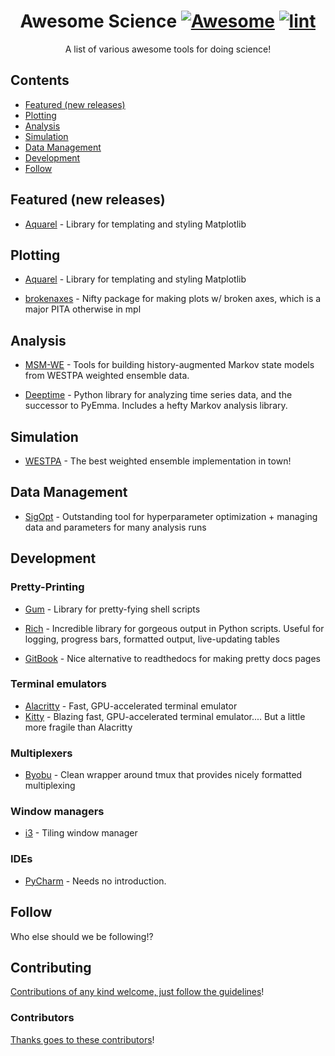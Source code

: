 <div align="center">

<!-- title -->

<!--lint ignore no-dead-urls-->

# Awesome Science [![Awesome](https://awesome.re/badge.svg)](https://awesome.re) [![lint](https://github.com/jdrusso/awesome-science/actions/workflows/lint.yaml/badge.svg)](https://github.com/jdrusso/awesome-science/actions/workflows/lint.yaml)

<!-- subtitle -->

A list of various awesome tools for doing science!

<!-- image -->

<!--
<a href="" target="_blank" rel="noopener noreferrer">
  <img src="" />
</a>
-->

<!-- description -->


</div>

<!-- TOC -->

## Contents

- [Featured (new releases)](#featured-new-releases)
- [Plotting](#plotting)
- [Analysis](#analysis)
- [Simulation](#simulation)
- [Data Management](#data-management)
- [Development](#development)
- [Follow](#follow)

<!-- CONTENT -->

## Featured (new releases)

- [Aquarel](https://github.com/lgienapp/aquarel) - Library for templating and styling Matplotlib

## Plotting

- [Aquarel](https://github.com/lgienapp/aquarel) - Library for templating and styling Matplotlib

- [brokenaxes](https://github.com/bendichter/brokenaxes) - Nifty package for making plots w/ broken axes, which is a major PITA otherwise in mpl

## Analysis

- [MSM-WE](https://github.com/jdrusso/msm_we) - Tools for building history-augmented Markov state models from WESTPA weighted ensemble data.

- [Deeptime](https://deeptime-ml.github.io/latest/index.html) - Python library for analyzing time series data, and the successor to PyEmma. Includes a hefty Markov analysis library.

## Simulation

- [WESTPA](https://github.com/westpa/westpa) - The best weighted ensemble implementation in town!

## Data Management

- [SigOpt](https://sigopt.com/) - Outstanding tool for hyperparameter optimization + managing data and parameters for many analysis runs


## Development

### Pretty-Printing

- [Gum](https://github.com/charmbracelet/gum) - Library for pretty-fying shell scripts

- [Rich](https://github.com/Textualize/rich) - Incredible library for gorgeous output in Python scripts. Useful for logging, progress bars, formatted output, live-updating tables

- [GitBook](https://www.gitbook.com/) - Nice alternative to readthedocs for making pretty docs pages

### Terminal emulators

- [Alacritty](https://github.com/alacritty/alacritty) - Fast, GPU-accelerated terminal emulator
- [Kitty](https://sw.kovidgoyal.net/kitty/) - Blazing fast, GPU-accelerated terminal emulator.... But a little more fragile than Alacritty

### Multiplexers

- [Byobu](https://www.byobu.org/) - Clean wrapper around tmux that provides nicely formatted multiplexing

### Window managers

- [i3](https://i3wm.org/) - Tiling window manager

### IDEs

- [PyCharm](https://www.jetbrains.com/pycharm/) - Needs no introduction.

## Follow

<!-- list people worth following on social sites (Twitter, LinkedIn, GitHub, YouTube etc.) -->

Who else should we be following!?

## Contributing

[Contributions of any kind welcome, just follow the guidelines](contributing.md)!

### Contributors

[Thanks goes to these contributors](https://github.com/jdrusso/awesome-science/graphs/contributors)!
